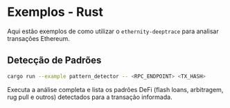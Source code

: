 # Exemplos - Rust

Aqui estão exemplos de como utilizar o `ethernity-deeptrace` para analisar transações Ethereum.

## Detecção de Padrões

```bash
cargo run --example pattern_detector -- <RPC_ENDPOINT> <TX_HASH>
```

Executa a análise completa e lista os padrões DeFi (flash loans, arbitragem, rug pull e outros) detectados para a transação informada.

